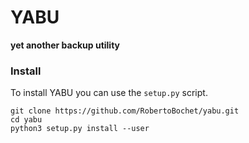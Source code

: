 # YABU

**yet another backup utility**

### Install

To install YABU you can use the `setup.py` script.

```shell script
git clone https://github.com/RobertoBochet/yabu.git
cd yabu
python3 setup.py install --user 
```